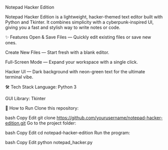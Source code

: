  Notepad Hacker Edition
 
Notepad Hacker Edition is a lightweight, hacker-themed text editor built with Python and Tkinter. It combines simplicity with a cyberpunk-inspired UI, giving you a fast and stylish way to write notes or code.

✨ Features
Open & Save Files — Quickly edit existing files or save new ones.

Create New Files — Start fresh with a blank editor.

Full-Screen Mode — Expand your workspace with a single click.

Hacker UI — Dark background with neon-green text for the ultimate terminal vibe.

🛠 Tech Stack
Language: Python 3

GUI Library: Tkinter

🚀 How to Run
Clone this repository:

bash
Copy
Edit
git clone https://github.com/yourusername/notepad-hacker-edition.git
Go to the project folder:

bash
Copy
Edit
cd notepad-hacker-edition
Run the program:

bash
Copy
Edit
python notepad_hacker.py
